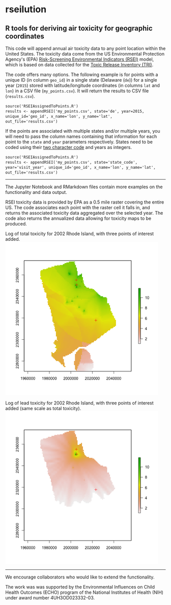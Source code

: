 # rseilution
R tools for deriving air toxicity for geographic coordinates
---
This code will append annual air toxicity data to any point location within the United States. The toxicity data come from the US Environmental Protection Agency's (EPA) [Risk-Screening Environmental Indicators (RSEI)](https://www.epa.gov/rsei) model, which is based on data collected for the [Toxic Release Inventory (TRI)](https://www.epa.gov/toxics-release-inventory-tri-program). 

The code offers many options. The following example is for points with a unique ID (in column `geo_id`) in a single state (Delaware (`de`)) for a single year (`2015`) stored with latitude/longitude coordinates (in columns `lat` and `lon`) in a CSV file (`my_points.csv`). It will return the results to CSV file (`results.csv`). 
```
source('RSEIAssignedToPoints.R')
results <- appendRSEI('my_points.csv', state='de', year=2015, unique_id='geo_id', x_name='lon', y_name='lat', out_file='results.csv')
```

If the points are associated with multiple states and/or multiple years, you will need to pass the column names containing that information for each point to the `state` and `year` parameters respectively. States need to be coded using their [two character code](https://about.usps.com/who-we-are/postal-history/state-abbreviations.pdf) and years as integers. 
```
source('RSEIAssignedToPoints.R')
results <- appendRSEI('my_points.csv', state='state_code', year='visit_year', unique_id='geo_id', x_name='lon', y_name='lat', out_file='results.csv')
```
---

The Jupyter Notebook and RMarkdown files contain more examples on the functionality and data output.

RSEI toxicity data is provided by EPA as a 0.5 mile raster covering the entire US. The code associates each point with the raster cell it falls in, and returns the associated toxicity data aggregated over the selected year. The code also returns the annualized data allowing for toxicity maps to be produced.

Log of total toxicity for 2002 Rhode Island, with three points of interest added.
![total toxicity](/test_data/ri_2002_toxicity.png)

Log of lead toxicity for 2002 Rhode Island, with three points of interest added (same scale as total toxicity).
![lead toxicity](/test_data/ri_2002_lead.png)

---
We encourage collaborators who would like to extend the functionality. 

The work was was supported by the Environmental Influences on Child Health Outcomes (ECHO) program of the National Institutes of Health (NIH) under award number 4UH3OD023332-03.
